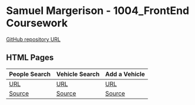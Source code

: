 # Samuel Margerison - 1004_FrontEnd Coursework 

[GitHub repository URL](https://github.com/Sammarger/1004_FrontEnd.git)

## HTML Pages

| People Search | Vehicle Search | Add a Vehicle |
|---------------|----------------|---------------|
| [URL](https://sammarger.github.io/1004_FrontEnd/people-search.html) | [URL](https://sammarger.github.io/1004_FrontEnd/vehicle-search.html) | [URL](https://sammarger.github.io/1004_FrontEnd/add-a-vehicle.html)|
| [Source](people-search.html) | [Source](vehicle-search.html)| [Source](add-a-vehicle.html)|

